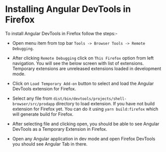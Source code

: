 # Installing Angular DevTools in Firefox

To install Angular DevTools in Firefox follow the steps:-

* Open menu item from top bar `Tools -> Browser Tools -> Remote Debugging`.

* After clicking `Remote Debugging` click on `This Firefox` option from left navigation. You will see the below screen with list of extensions. Temporary extensions are unreleased extensions loaded in development mode.

* Click on `Load Temporary Add-on` button to select and load the Angular DevTools extension for Firefox.

* Select any file from `dist/bin/devtools/projects/shell-browser/src/prodapp` directory to load extension. If you have not build extension for Firefox yet. You can do it using `yarn build:firefox` which will generate build for Firefox.

* After selecting file and clicking open, you should be able to see Angular DevTools as a Temporary Extension in Firefox.

* Open any Angular application in dev mode and open Firefox DevTools you should see Angular Tab in there.

